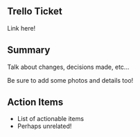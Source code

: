 ## Trello Ticket
Link here!

## Summary
Talk about changes, decisions made, etc...

Be sure to add some photos and details too!

## Action Items
- List of actionable items
- Perhaps unrelated!